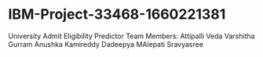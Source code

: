 # IBM-Project-33468-1660221381
University Admit Eligibility Predictor
Team Members:
    Attipalli Veda Varshitha
    Gurram Anushka
    Kamireddy Dadeepya
    MAlepati Sravyasree


